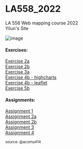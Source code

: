 # LA558_2022
LA 558 Web mapping course 2022  
Yilun's Site  

![image](https://i0.hdslb.com/bfs/article/958822aa3126e450dfe5f4542c09a9b048cbd3f9.gif)


#### Exercises:  
[Exercise 2a](https://yiluny217.github.io/LA558_2022/web/ex2a.html)  
[Exercise 2b](https://yiluny217.github.io/LA558_2022/web/ex2b.html)  
[Exercise 3a](https://yiluny217.github.io/LA558_2022/web/ex3a.html)  
[Exercise 4b - highcharts](https://yiluny217.github.io/LA558_2022/web/ex4b_highchart.html)  
[Exercise 4b - leaflet](https://yiluny217.github.io/LA558_2022/web/ex4b_leaflet.html)  
[Exercise 5b](https://yiluny217.github.io/LA558_2022/web/ex5b.html)  

#### Assignments:  
[Assignment 1](https://yiluny217.github.io/LA558_2022/web/assignment1.html)  
[Assignment 2a](https://yiluny217.github.io/LA558_2022/web/assignment2a.html)  
[Assignment 2b](https://yiluny217.github.io/LA558_2022/web/assignment2b.html)  
[Assignment 3](https://yiluny217.github.io/LA558_2022/web/assignment3.html)  
[Assignment 4](https://yiluny217.github.io/LA558_2022/web/assignment4.html)  
  
    
      
        
          
            
              
                
                  
                  
<sub> source: @acomu414 </sub>










